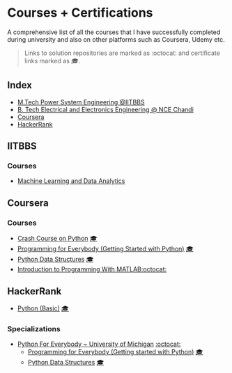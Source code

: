 # Courses + Certifications

A comprehensive list of all the courses that I have successfully completed 
during university and also on other platforms such as Coursera, Udemy etc.

> Links to solution repositories are marked as :octocat: and certificate links marked as 🎓.

## Index
- [M.Tech Power System Engineering @IITBBS](#IITBBS)
- [B. Tech Electrical and Electronics Engineering @ NCE Chandi](#electrical--electronics--engineering)
- [Coursera](#coursera)
- [HackerRank](#hackerrank)

## IITBBS
### Courses
- [Machine Learning and Data Analytics](https://github.com/MITU16EE01/MLDA-IITBBS)
## Coursera
### Courses
- [Crash Course on Python](https://www.coursera.org/learn/python-crash-course/) [🎓](https://www.coursera.org/account/accomplishments/verify/3QXHE3JCZ754)
- [Programming for Everybody (Getting Started with Python)](https://www.coursera.org/learn/python/) [🎓](https://www.coursera.org/account/accomplishments/verify/WDHFGLUUXF29)
- [Python Data Structures](https://www.coursera.org/learn/python-data/) [🎓](https://www.coursera.org/account/accomplishments/verify/FYDHVYC6F86N)
- [Introduction to Programming With MATLAB](https://www.coursera.org/learn/matlab)[:octocat:](https://github.com/MITU16EE01/Introduction-to-Programming-with-MATLAB)


## HackerRank
- [Python (Basic)](https://www.hackerrank.com/skills-verification) [🎓](https://www.hackerrank.com/certificates/ec823d342927)
### Specializations
- [Python For Everybody ~ University of Michigan](https://www.coursera.org/specializations/python) [:octocat:](https://github.com/MITU16EE01/python-for-everybody)
    - [Programming for Everybody (Getting started with Python)](https://www.coursera.org/learn/python/) [🎓](https://www.coursera.org/account/accomplishments/verify/WDHFGLUUXF29)
    - [Python Data Structures](https://www.coursera.org/learn/python-data/) [🎓](https://www.coursera.org/account/accomplishments/verify/FYDHVYC6F86N)

